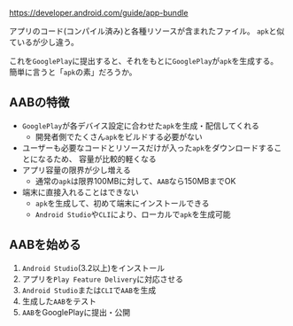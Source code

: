 <https://developer.android.com/guide/app-bundle>

アプリのコード(コンパイル済み)と各種リソースが含まれたファイル。
`apk`と似ているが少し違う。

これを`GooglePlay`に提出すると、それをもとに`GooglePlay`が`apk`を生成する。  
簡単に言うと「`apk`の素」だろうか。

## AABの特徴
* `GooglePlay`が各デバイス設定に合わせた`apk`を生成・配信してくれる
  - 開発者側でたくさん`apk`をビルドする必要がない
* ユーザーも必要なコードとリソースだけが入った`apk`をダウンロードすることになるため、
  容量が比較的軽くなる
* アプリ容量の限界が少し増える
  - 通常の`apk`は限界100MBに対して、`AAB`なら150MBまでOK
* 端末に直接入れることはできない
  - `apk`を生成して、初めて端末にインストールできる
  - `Android Studio`や`CLI`により、ローカルで`apk`を生成可能

## AABを始める
1. `Android Studio`(3.2以上)をインストール
2. アプリを`Play Feature Delivery`に対応させる
3. `Android Studio`または`CLI`で`AAB`を生成
4. 生成した`AAB`をテスト
5. `AAB`をGooglePlayに提出・公開